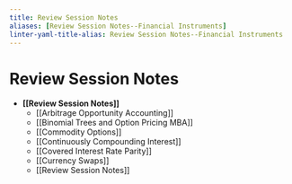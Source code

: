 ```yaml
---
title: Review Session Notes
aliases: [Review Session Notes--Financial Instruments]
linter-yaml-title-alias: Review Session Notes--Financial Instruments
---
```


# Review Session Notes

- **[[Review Session Notes]]**
	- [[Arbitrage Opportunity Accounting]]
	- [[Binomial Trees and Option Pricing MBA]]
	- [[Commodity Options]]
	- [[Continuously Compounding Interest]]
	- [[Covered Interest Rate Parity]]
	- [[Currency Swaps]]
	- [[Review Session Notes]]

